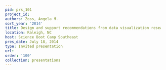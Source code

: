 ```yaml
---
pid: prs_101
project_id: 
authors: Zoss, Angela M.
sort_year: '2014'
title: Design and support recommendations from data visualization research
location: Raleigh, NC
host: Science Boot Camp Southeast
pres_date: July 18, 2014
type: Invited presentation
url: 
order: '100'
collection: presentations
---
```

